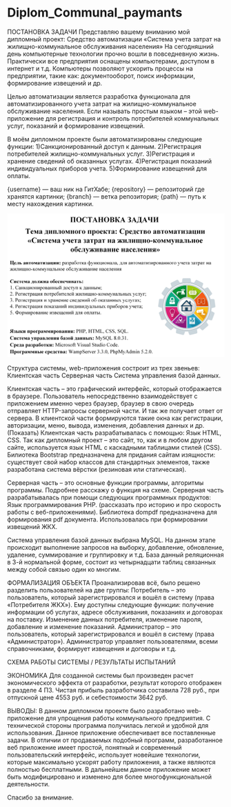 # Diplom_Communal_paymants

ПОСТАНОВКА ЗАДАЧИ
Представляю вашему вниманию мой дипломный проект: Средство автоматизации «Система учета затрат на жилищно-коммунальное обслуживания населения»
На сегодняшний день компьютерные технологии прочно вошли в повседневную жизнь. Практически все предприятия оснащены компьютерами, доступом в интернет и т.д. Компьютеры позволяют ускорить процессы на предприятии, такие как: документооборот, поиск информации, формирование извещений и др.

Целью автоматизации является разработка функционала для автоматизированного учета затрат на жилищно-коммунальное обслуживание населения. Если называть простым языком – этой web-приложение для регистрация и контроль потребителей коммунальных услуг, показаний и формирование извещений.

В моём дипломном проекте были автоматизированы следующие функции:
1)Санкционированный доступ к данным.
2)Регистрация потребителей жилищно-коммунальных услуг.
3)Регистрация и хранение сведений об оказанных услугах.
4)Регистрация показаний индивидуальных приборов учета.
5)Формирование извещений для оплаты.

<!--
![Иллюстрация к проекту](https://github.com/jon/coolproject/raw/master/image/image.png)

![Image alt](https://github.com/{username}/{repository}/raw/{branch}/{path}/image.png) -->

{username} — ваш ник на ГитХабе;
{repository} — репозиторий где хранятся картинки;
{branch} — ветка репозитория;
{path} — путь к месту нахождения картинки.

<!-- Плакат 1 -->
![Image alt](https://github.com/vitas26072001/Diplom_Communal_paymants/raw/main/Photo/image1.png)

Структура системы, web-приложения состроит из трех звеньев:
Клиентская часть
Серверная часть
Система управления базой данных.

Клиентская часть – это графический интерфейс, который отображается в браузере. Пользователь непосредственно взаимодействует с приложением именно через браузер, браузер в свою очередь отправляет HTTP-запросы серверной части. И так же получает ответ от сервера.
В клиентской части формируются такие окна как регистрации, авторизации, меню, вывода, изменения, добавления данных и др. (Показать) 
Клиентская часть разрабатывалась с помощью:
Язык HTML, CSS. Так как дипломный проект – это сайт, то, как и в любом другом сайте, используется язык HTML с каскадными таблицами стилей (CSS). 
Билиотека Bootstrap предназначена для придания сайтам изящности: существует свой набор классов для стандартных элементов, также разработана система вёрстки (резиновая или статическая).

Серверная часть – это основные функции программы, алгоритмы программы. Подробнее расскажу о функция на схеме. Серверная часть разрабатывалась при помощи следующих программных продуктов:
Язык программирования PHP. (рассказать про историю и про скорость работы с веб-приложениями).
Библиотека dompdf предназначена для формирования pdf документа. Использовалась при формировании извещений ЖКХ.

<!-- Плакат2 -->

Система управления базой данных выбрана МySQL. На данном этапе происходит выполнение запросов на выборку, добавление, обновление, удаление, суммирование и группировку и т.д. 
База данный реляционная в 3-й нормальной форме, состоит из четырнадцати таблиц связанных между собой связью один ко многим. 

<!-- Плакат БД -->

ФОРМАЛИЗАЦИЯ ОБЪЕКТА
Проанализировав всё, было решено разделить пользователей на две группы:
Потребитель – это пользователь, который зарегистрировался и вошёл в систему (права «Потребителя ЖКХ»). Ему доступны следующие функции: получение информации об услугах, адресе обслуживания, показаниях и договорах на поставку. Изменение данных потребителя, изменение пароля, добавление и изменение показаний.
Администратор – это пользователь, который зарегистрировался и вошёл в систему (права «Администратор»). Администратор управляет пользователями, всеми справочниками, формирует извещения и договоры и т.д.

<!-- !!!!!!!! -->
СХЕМА РАБОТЫ СИСТЕМЫ / РЕЗУЛЬТАТЫ ИСПЫТАНИЙ

ЭКОНОМИКА
Для созданной системы был произведен расчет экономического эффекта от разработки, результат которого отображен в разделе 4 ПЗ. Чистая прибыль разработчика составила 728 руб., при отпускной цене 4553 руб. и себестоимости 3642 руб.

ВЫВОДЫ:
В данном дипломном проекте было разработано web-приложение для упрощения работы коммунального предприятия. 
С технической стороны программа получилась легкой и удобной для использования. Данное приложение обеспечивает все поставленные задачи.
В отличии от продаваемых подобный программ, разработанное веб приложение имеет простой, понятный и современный пользовательский интерфейс, использует новейшие технологии, которые максимально ускорят работу приложения, а также являются полностью бесплатными.
В дальнейшем данное приложение может быть модифицировано и изменено для более многофункциональной деятельности.

Спасибо за внимание.
